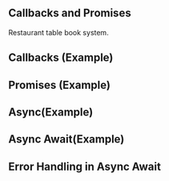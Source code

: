 ## Callbacks and Promises
Restaurant table book system.


## Callbacks (Example)

## Promises (Example)

## Async(Example)

## Async Await(Example)

## Error Handling in Async Await
